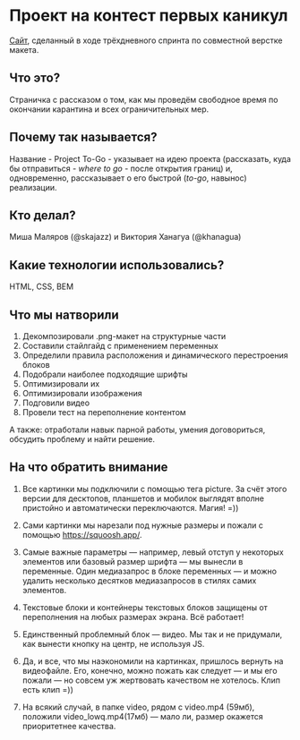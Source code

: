 # Проект на контест первых каникул

[Сайт](https://github.com/SkaJazz/project-to-go), сделанный в ходе трёхдневного спринта по совместной верстке макета. 

## Что это?

Страничка с рассказом о том, как мы проведём свободное время по окончании карантина и всех ограничительных мер.

## Почему так называется?

Название - Project To-Go - указывает на идею проекта (рассказать, куда бы отправиться - _where to go_ - после открытия границ) и, одновременно, рассказывает о его быстрой (_to-go_, навынос) реализации.

## Кто делал?

Миша Маляров (@skajazz) и Виктория Ханагуа (@khanagua)

## Какие технологии использовались?

HTML, CSS, BEM

## Что мы натворили

1. Декомпозировали .png-макет на структурные части
2. Составили стайлгайд с применением переменных
3. Определили правила расположения и динамического перестроения блоков
4. Подобрали наиболее подходящие шрифты
5. Оптимизировали их
6. Оптимизировали изображения
7. Подговили видео
8. Провели тест на переполнение контентом

А также: отработали навык парной работы, умения договориться, обсудить проблему и найти решение.

## На что обратить внимание

1. Все картинки мы подключили с помощью тега picture. За счёт этого версии для десктопов, планшетов и мобилок выглядят вполне пристойно и автоматически переключаются. Магия! =))

2.  Сами картинки мы нарезали под нужные размеры и пожали с помощью https://squoosh.app/.

3. Самые важные параметры — например, левый отступ у некоторых элементов или базовый размер шрифта — мы вынесли в переменные. Один медиазапрос в блоке переменных — и можно удалить несколько десятков медиазапросов в стилях самих элементов. 

4. Текстовые блоки и контейнеры текстовых блоков защищены от переполнения на любых размерах экрана. Всё работает!

5. Единственный проблемный блок — видео. Мы так и не придумали, как вынести кнопку на центр, не используя JS.

6. Да, и все, что мы наэкономили на картинках, пришлось вернуть на видеофайле. Его, конечно, можно пожать как следует — и мы его пожали — но совсем уж жертвовать качеством не хотелось. Клип есть клип =)) 

7. На всякий случай, в папке video, рядом c video.mp4 (59мб), положили video_lowq.mp4(17мб) — мало ли, размер окажется приоритетнее качества.
